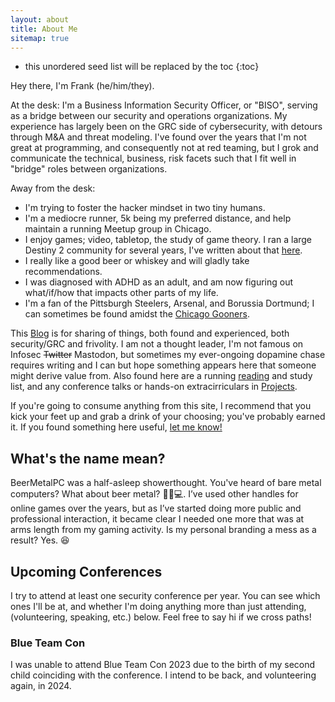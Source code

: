 ```yaml
---
layout: about
title: About Me
sitemap: true
---
```


* this unordered seed list will be replaced by the toc
{:toc}

Hey there, I'm Frank (he/him/they).

At the desk: I'm a Business Information Security Officer, or "BISO", serving as a bridge between our security and operations organizations. My experience has largely been on the GRC side of cybersecurity, with detours through M&A and threat modeling. I've found over the years that I'm not great at programming, and consequently not at red teaming, but I grok and communicate the technical, business, risk facets such that I fit well in "bridge" roles between organizations. 

Away from the desk: 
- I'm trying to foster the hacker mindset in two tiny humans. 
- I'm a mediocre runner, 5k being my preferred distance, and help maintain a running Meetup group in Chicago.
- I enjoy games; video, tabletop, the study of game theory. I ran a large Destiny 2 community for several years, I've written about that [here](/blog/2022-06-04-Ferrous-Core-Pt1). 
- I really like a good beer or whiskey and will gladly take recommendations. 
- I was diagnosed with ADHD as an adult, and am now figuring out what/if/how that impacts other parts of my life. 
- I'm a fan of the Pittsburgh Steelers, Arsenal, and Borussia Dortmund; I can sometimes be found amidst the [Chicago Gooners](https://www.chicagogooners.com/). 

This [Blog](/blog/) is for sharing of things, both found and experienced, both security/GRC and frivolity. I am not a thought leader, I'm not famous on Infosec ~~Twitter~~ Mastodon, but sometimes my ever-ongoing dopamine chase requires writing and I can but hope something appears here that someone might derive value from. Also found here are a running [reading](/reading/) and study list, and any conference talks or hands-on extracirriculars in [Projects](/tag-project/).

If you're going to consume anything from this site, I recommend that you kick your feet up and grab a drink of your choosing; you've probably earned it. If you found something here useful, [let me know!](https://bsky.app/profile/beermetalpc.bsky.social)

## What's the name mean?

BeerMetalPC was a half-asleep showerthought. You've heard of bare metal computers? What about beer metal? 🍺🤘💻.
I’ve used other handles for online games over the years, but as I’ve started doing more public and professional interaction, it became clear I needed one more that was at arms length from my gaming activity. 
Is my personal branding a mess as a result? Yes. 😆

## Upcoming Conferences
I try to attend at least one security conference per year. You can see which ones I'll be at, and whether I'm doing anything more than just attending, (volunteering, speaking, etc.) below. Feel free to say hi if we cross paths!

### Blue Team Con
I was unable to attend Blue Team Con 2023 due to the birth of my second child coinciding with the conference. I intend to be back, and volunteering again, in 2024. 